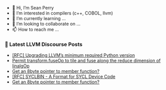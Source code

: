 - 👋 Hi, I’m Sean Perry
- 👀 I’m interested in compilers (c++, COBOL, llvm)
- 🌱 I’m currently learning ...
- 💞️ I’m looking to collaborate on ...
- 📫 How to reach me ...

<!---
s66perry/s66perry is a ✨ special ✨ repository because its `README.md` (this file) appears on your GitHub profile.
You can click the Preview link to take a look at your changes.
--->
### 📕 Latest LLVM Discourse Posts

<!-- DISCOURSE-LLVM:START -->
- [[RFC] Upgrading LLVM’s minimum required Python version](https://discourse.llvm.org/t/rfc-upgrading-llvm-s-minimum-required-python-version/88605?page=2#post_31)
- [Permit transform.fuseOp to tile and fuse along the reduce dimension of linalgOp](https://discourse.llvm.org/t/permit-transform-fuseop-to-tile-and-fuse-along-the-reduce-dimension-of-linalgop/88626#post_1)
- [Get an 8byte pointer to member function?](https://discourse.llvm.org/t/get-an-8byte-pointer-to-member-function/88625#post_2)
- [[RFC] SYCLBIN - A Format for SYCL Device Code](https://discourse.llvm.org/t/rfc-syclbin-a-format-for-sycl-device-code/88603#post_2)
- [Get an 8byte pointer to member function?](https://discourse.llvm.org/t/get-an-8byte-pointer-to-member-function/88625#post_1)
<!-- DISCOURSE-LLVM:END -->
